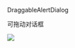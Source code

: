 <!DOCTYPE html>
<html lang="en">

<head>
<title>DraggableAlertDialog</title>
</head>

<body>
<p>DraggableAlertDialog</p>
<p>可拖动对话框</p>
<p><img src="https://github.com/iyzwei4666/DraggableAlertDialog/blob/master/QQ%E5%9B%BE%E7%89%8720190920092648.jpg alt="" style="max-width:100%;""></p>
</body>

</html>